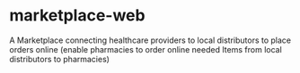# marketplace-web
A Marketplace connecting healthcare providers to local distributors to place orders online  (enable pharmacies to order online needed Items from local distributors to pharmacies)
